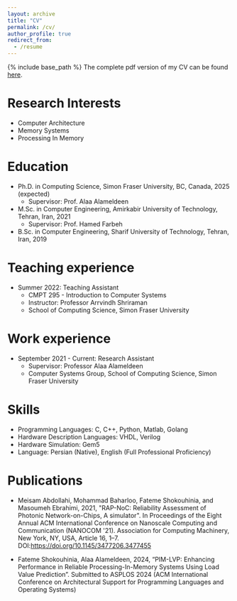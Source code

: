 ```yaml
---
layout: archive
title: "CV"
permalink: /cv/
author_profile: true
redirect_from:
  - /resume
---
```


{% include base_path %}
The complete pdf version of my CV can be found [here](https://fshok.github.io/files/CV.pdf).

Research Interests
======
* Computer Architecture
* Memory Systems
* Processing In Memory

Education
======
* Ph.D. in Computing Science, Simon Fraser University, BC, Canada, 2025 (expected)
  * Supervisor: Prof. Alaa Alameldeen
* M.Sc. in Computer Engineering, Amirkabir University of Technology, Tehran, Iran, 2021
  * Supervisor: Prof. Hamed Farbeh
* B.Sc. in Computer Engineering, Sharif University of Technology, Tehran, Iran, 2019 

Teaching experience
======
* Summer 2022: Teaching Assistant
  * CMPT 295 - Introduction to Computer Systems
  * Instructor: Professor Arrvindh Shriraman
  * School of Computing Science, Simon Fraser University

Work experience
======
* September 2021 - Current: Research Assistant
  * Supervisor: Professor Alaa Alameldeen
  * Computer Systems Group, School of Computing Science, Simon Fraser University

Skills
======
* Programming Languages: C, C++, Python, Matlab, Golang
* Hardware Description Languages: VHDL, Verilog
* Hardware Simulation: Gem5
* Language: Persian (Native), English (Full Professional Proficiency)

Publications
======
* Meisam Abdollahi, Mohammad Baharloo, Fateme Shokouhinia, and Masoumeh Ebrahimi, 2021, "RAP-NoC: Reliability
Assessment of Photonic Network-on-Chips, A simulator". In Proceedings of the Eight Annual ACM International
Conference on Nanoscale Computing and Communication (NANOCOM '21). Association for Computing Machinery, New
York, NY, USA, Article 16, 1–7. DOI:https://doi.org/10.1145/3477206.3477455

* Fateme Shokouhinia, Alaa Alameldeen, 2024, “PIM-LVP: Enhancing Performance in Reliable Processing-In-Memory Systems Using Load Value Prediction”. Submitted to ASPLOS 2024 (ACM International Conference on Architectural Support for Programming Languages and Operating Systems)
